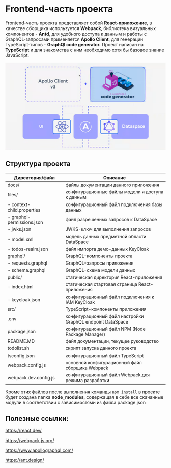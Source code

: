 # Frontend-часть проекта

Frontend-часть проекта представляет собой **React-приложение**, в качестве сборщика используется **Webpack**, библиотека визуальных компонентов - **Antd**, для удобного доступа к данным и работы с GraphQL-запросами применяется **Apollo Client**, для генерации TypeScript-типов - **GraphQl code generator.**  Проект написан на **TypeScript** и для знакомства с ним необходимо хотя бы базовое знание JavaScript.

![](../resources/48.png)

## Структура проекта

| Директория/файл            | Описание                                                      |
|----------------------------| ------------------------------------------------------------- |
| docs/                      | файлы документации данного приложения                         |
| files/                     | конфигурационные файлы модели и доступа к данным              |
| - context-child.properties | конфигурационный файл подключения базы данных                 |
| - graphql-permissions.json | файл разрешенных запросов к DataSpace                         |
| - jwks.json                | JWKS-ключ для выполнения запросов                             |
| - model.xml                | модель данных предметной области DataSpace                    |
| - todos-realm.json         | файл импорта демо-данных KeyCloak                             |
| graphql/                   | GraphQL-компоненты проекта                                    |
| - requests.graphql         | GraphQL-запросы приложения                                    |
| - schema.graphql           | GraphQL-схема модели данных                                   |
| public/                    | статическая директория React-приложения                       |
| - index.html               | статическая стартовая страница React-приложения               |
| - keycloak.json            | конфигурационный файл подключения к IAM KeyCloak              |
| src/                       | TypeScript-компоненты приложения                              |
| .env                       | конфигурационный файл настройки GraphQL endpoint DataSpace    |
| package.json               | конфигурационный файл NPM (Node Package Manager)              |
| README.MD                  | файл документации, текущее руководство                        |
| todolist.sh                | скрипт запуска данного проекта                                |
| tsconfig.json              | конфигурационный файл TypeScript                              |
| webpack.config.js          | основной конфигурационный файл сборщика Webpack               |
| webpack.dev.config.js      | конфигурационный файл Webpack для режима разработки           |


Кроме этих файлов после выполнения команды ```npm install``` в проекте будет создана папка **node_modules**, содержащая в себе все скачанные модули в соответствии с зависимостями из файла package.json


## Полезные ссылки:

https://react.dev/

https://webpack.js.org/

https://www.apollographql.com/

https://ant.design/
